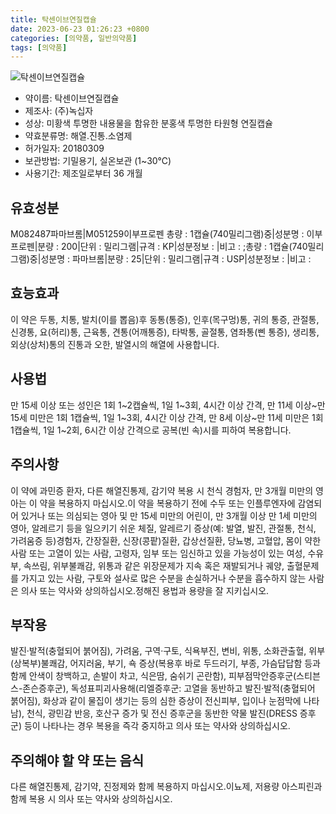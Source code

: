 ```yaml
---
title: 탁센이브연질캡슐
date: 2023-06-23 01:26:23 +0800
categories: [의약품, 일반의약품]
tags: [의약품]
---
```

![탁센이브연질캡슐](https://nedrug.mfds.go.kr/pbp/cmn/itemImageDownload/152734921040200008)

- 약이름: 탁센이브연질캡슐
- 제조사: (주)녹십자
- 성상: 미황색 투명한 내용물을 함유한 분홍색 투명한 타원형 연질캡슐
- 약효분류명: 해열.진통.소염제
- 허가일자: 20180309
- 보관방법: 기밀용기, 실온보관 (1~30℃)
- 사용기간: 제조일로부터 36 개월
## 유효성분
M082487파마브롬|M051259이부프로펜
총량 : 1캡슐(740밀리그램)중|성분명 : 이부프로펜|분량 : 200|단위 : 밀리그램|규격 : KP|성분정보 : |비고 : ;총량 : 1캡슐(740밀리그램)중|성분명 : 파마브롬|분량 : 25|단위 : 밀리그램|규격 : USP|성분정보 : |비고 :
## 효능효과
이 약은 두통, 치통, 발치(이를 뽑음)후 동통(통증), 인후(목구멍)통, 귀의 통증, 관절통, 신경통, 요(허리)통, 근육통, 견통(어깨통증), 타박통, 골절통, 염좌통(삔 통증), 생리통, 외상(상처)통의 진통과 오한, 발열시의 해열에 사용합니다.
## 사용법
만 15세 이상 또는 성인은 1회 1~2캡슐씩, 1일 1~3회, 4시간 이상 간격, 만 11세 이상~만 15세 미만은 1회 1캡슐씩, 1일 1~3회, 4시간 이상 간격, 만 8세 이상~만 11세 미만은 1회 1캡슐씩, 1일 1~2회, 6시간 이상 간격으로 공복(빈 속)시를 피하여 복용합니다.
## 주의사항
이 약에 과민증 환자, 다른 해열진통제, 감기약 복용 시 천식 경험자, 만 3개월 미만의 영아는 이 약을 복용하지 마십시오.이 약을 복용하기 전에 수두 또는 인플루엔자에 감염되어 있거나 또는 의심되는 영아 및 만 15세 미만의 어린이, 만 3개월 이상 만 1세 미만의 영아, 알레르기 등을 일으키기 쉬운 체질, 알레르기 증상(예: 발열, 발진, 관절통, 천식, 가려움증 등)경험자, 간장질환, 신장(콩팥)질환, 갑상선질환, 당뇨병, 고혈압, 몸이 약한 사람 또는 고열이 있는 사람, 고령자, 임부 또는 임신하고 있을 가능성이 있는 여성, 수유부, 속쓰림, 위부불쾌감, 위통과 같은 위장문제가 지속 혹은 재발되거나 궤양, 출혈문제를 가지고 있는 사람, 구토와 설사로 많은 수분을 손실하거나 수분을 흡수하지 않는 사람은 의사 또는 약사와 상의하십시오.정해진 용법과 용량을 잘 지키십시오.
## 부작용
발진·발적(충혈되어 붉어짐), 가려움, 구역·구토, 식욕부진, 변비, 위통, 소화관출혈, 위부(상복부)불쾌감, 어지러움, 부기, 쇽 증상(복용후 바로 두드러기, 부종, 가슴답답함 등과 함께 안색이 창백하고, 손발이 차고, 식은땀, 숨쉬기 곤란함), 피부점막안증후군(스티븐스-존슨증후군), 독성표피괴사용해(리엘증후군: 고열을 동반하고 발진·발적(충혈되어 붉어짐), 화상과 같이 물집이 생기는 등의 심한 증상이 전신피부, 입이나 눈점막에 나타남), 천식, 광민감 반응, 호산구 증가 및 전신 증후군을 동반한 약물 발진(DRESS 증후군) 등이 나타나는 경우 복용을 즉각 중지하고 의사 또는 약사와 상의하십시오.
## 주의해야 할 약 또는 음식
다른 해열진통제, 감기약, 진정제와 함께 복용하지 마십시오.이뇨제, 저용량 아스피린과 함께 복용 시 의사 또는 약사와 상의하십시오.
